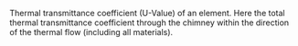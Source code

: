 Thermal transmittance coefficient (U-Value) of an element. Here the total thermal transmittance coefficient through the chimney within the direction of the thermal flow (including all materials).
